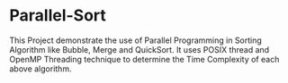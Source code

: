 # Parallel-Sort

This Project demonstrate the use of Parallel Programming in Sorting Algorithm like Bubble, Merge and QuickSort. It uses POSIX thread and OpenMP Threading technique to determine the Time Complexity of each above algorithm. 
